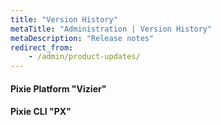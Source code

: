 ```yaml
---
title: "Version History"
metaTitle: "Administration | Version History"
metaDescription: "Release notes"
redirect_from:
    - /admin/product-updates/
---
```


#### Pixie Platform "Vizier"
<releases artifactName="vizier"></releases>

#### Pixie CLI "PX"
<releases artifactName="cli"></releases>

